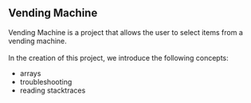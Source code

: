 ## Vending Machine
Vending Machine is a project that allows the user to select items from a vending machine.
<br><br>
In the creation of this project, we introduce the following concepts:
- arrays
- troubleshooting
- reading stacktraces
